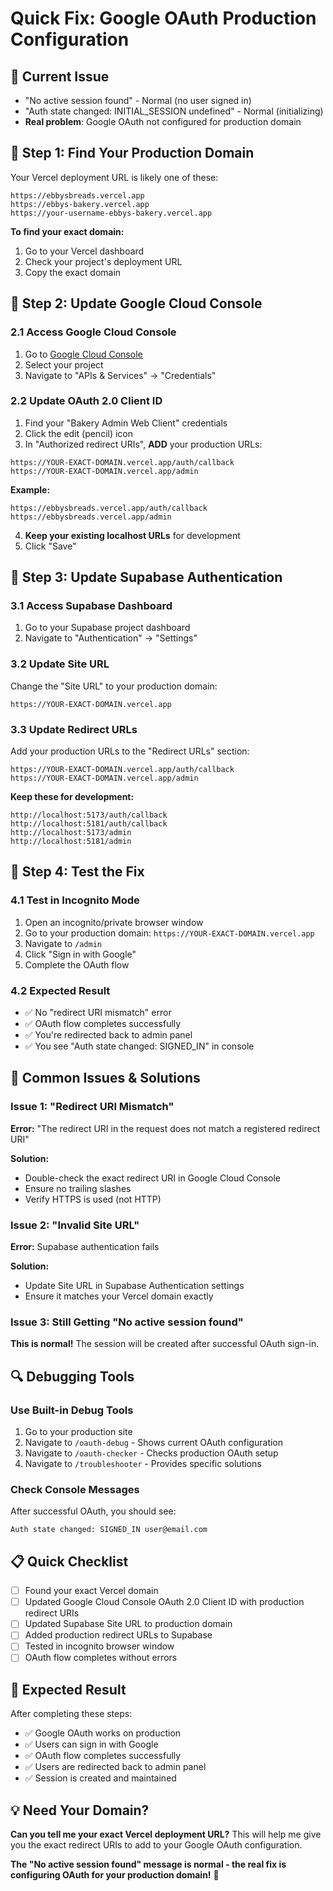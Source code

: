 # Quick Fix: Google OAuth Production Configuration

## 🚨 **Current Issue**
- "No active session found" - Normal (no user signed in)
- "Auth state changed: INITIAL_SESSION undefined" - Normal (initializing)
- **Real problem**: Google OAuth not configured for production domain

## 🔧 **Step 1: Find Your Production Domain**

Your Vercel deployment URL is likely one of these:
```
https://ebbysbreads.vercel.app
https://ebbys-bakery.vercel.app
https://your-username-ebbys-bakery.vercel.app
```

**To find your exact domain:**
1. Go to your Vercel dashboard
2. Check your project's deployment URL
3. Copy the exact domain

## 🔧 **Step 2: Update Google Cloud Console**

### 2.1 Access Google Cloud Console
1. Go to [Google Cloud Console](https://console.cloud.google.com/)
2. Select your project
3. Navigate to "APIs & Services" → "Credentials"

### 2.2 Update OAuth 2.0 Client ID
1. Find your "Bakery Admin Web Client" credentials
2. Click the edit (pencil) icon
3. In "Authorized redirect URIs", **ADD** your production URLs:

```
https://YOUR-EXACT-DOMAIN.vercel.app/auth/callback
https://YOUR-EXACT-DOMAIN.vercel.app/admin
```

**Example:**
```
https://ebbysbreads.vercel.app/auth/callback
https://ebbysbreads.vercel.app/admin
```

4. **Keep your existing localhost URLs** for development
5. Click "Save"

## 🔧 **Step 3: Update Supabase Authentication**

### 3.1 Access Supabase Dashboard
1. Go to your Supabase project dashboard
2. Navigate to "Authentication" → "Settings"

### 3.2 Update Site URL
Change the "Site URL" to your production domain:
```
https://YOUR-EXACT-DOMAIN.vercel.app
```

### 3.3 Update Redirect URLs
Add your production URLs to the "Redirect URLs" section:

```
https://YOUR-EXACT-DOMAIN.vercel.app/auth/callback
https://YOUR-EXACT-DOMAIN.vercel.app/admin
```

**Keep these for development:**
```
http://localhost:5173/auth/callback
http://localhost:5181/auth/callback
http://localhost:5173/admin
http://localhost:5181/admin
```

## 🔧 **Step 4: Test the Fix**

### 4.1 Test in Incognito Mode
1. Open an incognito/private browser window
2. Go to your production domain: `https://YOUR-EXACT-DOMAIN.vercel.app`
3. Navigate to `/admin`
4. Click "Sign in with Google"
5. Complete the OAuth flow

### 4.2 Expected Result
- ✅ No "redirect URI mismatch" error
- ✅ OAuth flow completes successfully
- ✅ You're redirected back to admin panel
- ✅ You see "Auth state changed: SIGNED_IN" in console

## 🐛 **Common Issues & Solutions**

### Issue 1: "Redirect URI Mismatch"
**Error:** "The redirect URI in the request does not match a registered redirect URI"

**Solution:**
- Double-check the exact redirect URI in Google Cloud Console
- Ensure no trailing slashes
- Verify HTTPS is used (not HTTP)

### Issue 2: "Invalid Site URL"
**Error:** Supabase authentication fails

**Solution:**
- Update Site URL in Supabase Authentication settings
- Ensure it matches your Vercel domain exactly

### Issue 3: Still Getting "No active session found"
**This is normal!** The session will be created after successful OAuth sign-in.

## 🔍 **Debugging Tools**

### Use Built-in Debug Tools
1. Go to your production site
2. Navigate to `/oauth-debug` - Shows current OAuth configuration
3. Navigate to `/oauth-checker` - Checks production OAuth setup
4. Navigate to `/troubleshooter` - Provides specific solutions

### Check Console Messages
After successful OAuth, you should see:
```
Auth state changed: SIGNED_IN user@email.com
```

## 📋 **Quick Checklist**

- [ ] Found your exact Vercel domain
- [ ] Updated Google Cloud Console OAuth 2.0 Client ID with production redirect URIs
- [ ] Updated Supabase Site URL to production domain
- [ ] Added production redirect URLs to Supabase
- [ ] Tested in incognito browser window
- [ ] OAuth flow completes without errors

## 🚀 **Expected Result**

After completing these steps:
- ✅ Google OAuth works on production
- ✅ Users can sign in with Google
- ✅ OAuth flow completes successfully
- ✅ Users are redirected back to admin panel
- ✅ Session is created and maintained

## 💡 **Need Your Domain?**

**Can you tell me your exact Vercel deployment URL?** This will help me give you the exact redirect URIs to add to your Google OAuth configuration.

**The "No active session found" message is normal - the real fix is configuring OAuth for your production domain!** 🔐 